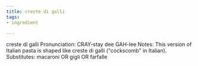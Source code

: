 ```yaml
---
title: creste di galli
tags:
- ingredient

---
```

creste di galli Pronunciation: CRAY-stay dee GAH-lee Notes: This version of Italian pasta is shaped like creste di galli ("cockscomb" in Italian). Substitutes: macaroni OR gigli OR farfalle
